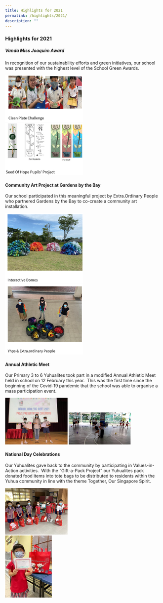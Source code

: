 ```yaml
---
title: Highlights for 2021
permalink: /highlights/2021/
description: ""
---
```

### Highlights for 2021

##### Vanda Miss Joaquim Award

In recognition of our sustainability efforts and green initiatives, our school was presented with the highest level of the School Green Awards.

<img src="/images/highlights1.png" 
     style="width:50%">
<img src="/images/highlights2.png" 
     style="width:50%">
		 
#### Community Art Project at Gardens by the Bay

Our school participated in this meaningful project by Extra.Ordinary People who partnered Gardens by the Bay to co-create a community art installation.

<img src="/images/highlights3.png" 
     style="width:50%">
<img src="/images/highlights4.png" 
     style="width:50%">
		 
#### Annual Athletic Meet

Our Primary 3 to 6 Yuhualites took part in a modified Annual Athletic Meet held in school on 12 February this year.&nbsp; This was the first time since the beginning of the Covid-19 pandemic that the school was able to organise a mass participation event.

<img src="/images/hl1.png" 
     style="width:40%">
<img src="/images/hl2.png" 
     style="width:40%">

#### National Day Celebrations

Our Yuhualites gave back to the community by participating in Values-in-Action activities.&nbsp; With the “Gift-a-Pack Project” our Yuhualites pack donated food items into tote bags to be distributed to residents within the Yuhua community in line with the theme Together, Our Singapore Spirit.

<img src="/images/hl3.png" 
     style="width:40%"><br>
<img src="/images/hl4.png" 
     style="width:30%">